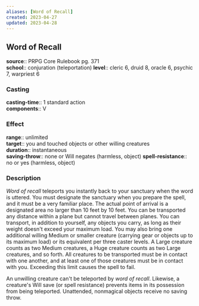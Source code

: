 ```yaml
---
aliases: [Word of Recall]
created: 2023-04-27
updated: 2023-04-28
---
```


## Word of Recall

**source**:: PRPG Core Rulebook pg. 371  
**school**:: conjuration (teleportation)
**level**:: cleric 6, druid 8, oracle 6, psychic 7, warpriest 6

### Casting

**casting-time**:: 1 standard action  
**components**:: V

### Effect

**range**:: unlimited  
**target**:: you and touched objects or other willing creatures  
**duration**:: instantaneous  
**saving-throw**:: none or Will negates (harmless, object)
**spell-resistance**:: no or yes (harmless, object)

### Description

*Word of recall* teleports you instantly back to your sanctuary when the word is uttered. You must designate the sanctuary when you prepare the spell, and it must be a very familiar place. The actual point of arrival is a designated area no larger than 10 feet by 10 feet. You can be transported any distance within a plane but cannot travel between planes. You can transport, in addition to yourself, any objects you carry, as long as their weight doesn't exceed your maximum load. You may also bring one additional willing Medium or smaller creature (carrying gear or objects up to its maximum load) or its equivalent per three caster levels. A Large creature counts as two Medium creatures, a Huge creature counts as two Large creatures, and so forth. All creatures to be transported must be in contact with one another, and at least one of those creatures must be in contact with you. Exceeding this limit causes the spell to fail.  
  
An unwilling creature can't be teleported by *word of recall*. Likewise, a creature's Will save (or spell resistance) prevents items in its possession from being teleported. Unattended, nonmagical objects receive no saving throw.
